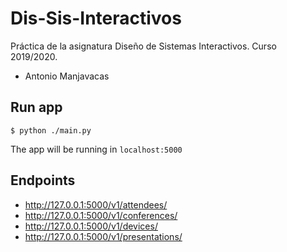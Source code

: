 # Dis-Sis-Interactivos
Práctica de la asignatura Diseño de Sistemas Interactivos. Curso 2019/2020.
- Antonio Manjavacas

## Run app ##

  `$ python ./main.py`

  The app will be running in `localhost:5000`

## Endpoints ##

- http://127.0.0.1:5000/v1/attendees/
- http://127.0.0.1:5000/v1/conferences/
- http://127.0.0.1:5000/v1/devices/
- http://127.0.0.1:5000/v1/presentations/
